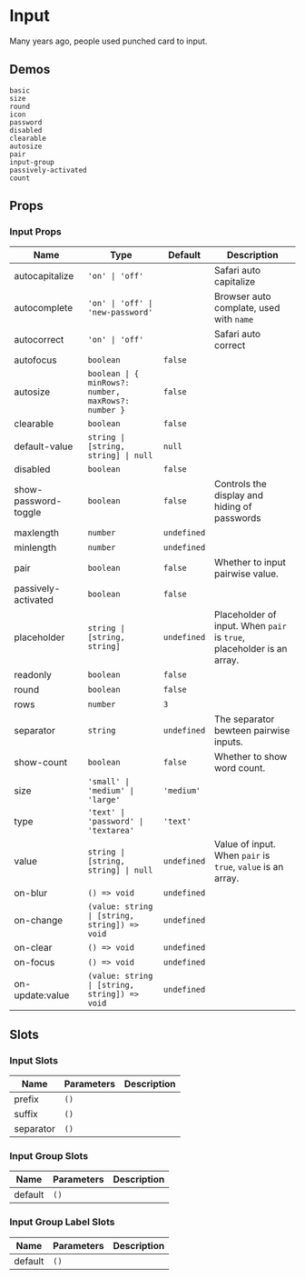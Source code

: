 # Input

Many years ago, people used punched card to input.

## Demos

```demo
basic
size
round
icon
password
disabled
clearable
autosize
pair
input-group
passively-activated
count
```

## Props

### Input Props

| Name | Type | Default | Description |
| --- | --- | --- | --- |
| autocapitalize | `'on' \| 'off'` |  | Safari auto capitalize |
| autocomplete | `'on' \| 'off' \| 'new-password'` |  | Browser auto complate, used with `name` |
| autocorrect | `'on' \| 'off'` |  | Safari auto correct |
| autofocus | `boolean` | `false` |  |
| autosize | `boolean \| { minRows?: number, maxRows?: number }` | `false` |  |
| clearable | `boolean` | `false` |  |
| default-value | `string \| [string, string] \| null` | `null` |  |
| disabled | `boolean` | `false` |  |
| show-password-toggle | `boolean` | `false` | Controls the display and hiding of passwords |
| maxlength | `number` | `undefined` |  |
| minlength | `number` | `undefined` |  |
| pair | `boolean` | `false` | Whether to input pairwise value. |
| passively-activated | `boolean` | `false` |  |
| placeholder | `string \| [string, string]` | `undefined` | Placeholder of input. When `pair` is `true`, placeholder is an array. |
| readonly | `boolean` | `false` |  |
| round | `boolean` | `false` |  |
| rows | `number` | `3` |  |
| separator | `string` | `undefined` | The separator bewteen pairwise inputs. |
| show-count | `boolean` | `false` | Whether to show word count. |
| size | `'small' \| 'medium' \| 'large'` | `'medium'` |  |
| type | `'text' \| 'password' \| 'textarea'` | `'text'` |  |
| value | `string \| [string, string] \| null` | `undefined` | Value of input. When `pair` is `true`, `value` is an array. |
| on-blur | `() => void` | `undefined` |  |
| on-change | `(value: string \| [string, string]) => void` | `undefined` |  |
| on-clear | `() => void` | `undefined` |  |
| on-focus | `() => void` | `undefined` |  |
| on-update:value | `(value: string \| [string, string]) => void` | `undefined` |  |

## Slots

### Input Slots

| Name      | Parameters | Description |
| --------- | ---------- | ----------- |
| prefix    | `()`       |             |
| suffix    | `()`       |             |
| separator | `()`       |             |

### Input Group Slots

| Name    | Parameters | Description |
| ------- | ---------- | ----------- |
| default | `()`       |             |

### Input Group Label Slots

| Name    | Parameters | Description |
| ------- | ---------- | ----------- |
| default | `()`       |             |
